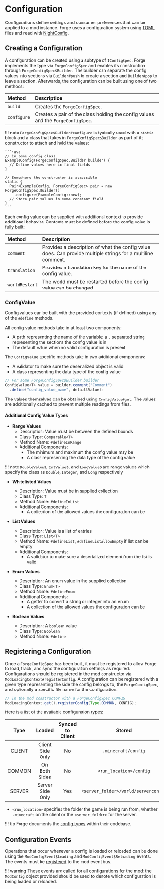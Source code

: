 Configuration
=============

Configurations define settings and consumer preferences that can be applied to a mod instance. Forge uses a configuration system using [TOML][toml] files and read with [NightConfig][nightconfig].

Creating a Configuration
------------------------

A configuration can be created using a subtype of `IConfigSpec`. Forge implements the type via `ForgeConfigSpec` and enables its construction through `ForgeConfigSpec$Builder`. The builder can separate the config values into sections via `Builder#push` to create a section and `Builder#pop` to leave a section. Afterwards, the configuration can be built using one of two methods:

 Method     | Description
 :---       | :---
`build`     | Creates the `ForgeConfigSpec`.
`configure` | Creates a pair of the class holding the config values and the `ForgeConfigSpec`.

!!! note
    `ForgeConfigSpec$Builder#configure` is typically used with a `static` block and a class that takes in `ForgeConfigSpec$Builder` as part of its constructor to attach and hold the values:

    ```java
    // In some config class
    ExampleConfig(ForgeConfigSpec.Builder builder) {
      // Define values here in final fields
    }

    // Somewhere the constructor is accessible
    static {
      Pair<ExampleConfig, ForgeConfigSpec> pair = new ForgeConfigSpec.Builder()
        .configure(ExampleConfig::new);
      // Store pair values in some constant field
    }
    ```

Each config value can be supplied with additional context to provide additional behavior. Contexts must be defined before the config value is fully built:

Method       | Description
:---         | :---
`comment`      | Provides a description of what the config value does. Can provide multiple strings for a multiline comment.
`translation`  | Provides a translation key for the name of the config value.
`worldRestart` | The world must be restarted before the config value can be changed.

### ConfigValue

Config values can be built with the provided contexts (if defined) using any of the `#define` methods.

All config value methods take in at least two components:

* A path representing the name of the variable: a `.` separated string representing the sections the config value is in
* The default value when no valid configuration is present

The `ConfigValue` specific methods take in two additional components:

* A validator to make sure the deserialized object is valid
* A class representing the data type of the config value

```java
// For some ForgeConfigSpec$Builder builder
ConfigValue<T> value = builder.comment("Comment")
  .define("config_value_name", defaultValue);
```

The values themselves can be obtained using `ConfigValue#get`. The values are additionally cached to prevent multiple readings from files.

#### Additional Config Value Types

* **Range Values**
    * Description: Value must be between the defined bounds
    * Class Type: `Comparable<T>`
    * Method Name: `#defineInRange`
    * Additional Components:
      * The minimum and maximum the config value may be
      * A class representing the data type of the config value

!!! note
    `DoubleValue`s, `IntValue`s, and `LongValue`s are range values which specify the class as `Double`, `Integer`, and `Long` respectively.

* **Whitelisted Values**
    * Description: Value must be in supplied collection
    * Class Type: `T`
    * Method Name: `#defineInList`
    * Additional Components:
      * A collection of the allowed values the configuration can be

* **List Values**
    * Description: Value is a list of entries
    * Class Type: `List<T>`
    * Method Name: `#defineList`, `#defineListAllowEmpty` if list can be empty
    * Additional Components:
      * A validator to make sure a deserialized element from the list is valid

* **Enum Values**
    * Description: An enum value in the supplied collection
    * Class Type: `Enum<T>`
    * Method Name: `#defineEnum`
    * Additional Components:
      * A getter to convert a string or integer into an enum
      * A collection of the allowed values the configuration can be

* **Boolean Values**
    * Description: A `boolean` value
    * Class Type: `Boolean`
    * Method Name: `#define`

Registering a Configuration
---------------------------

Once a `ForgeConfigSpec` has been built, it must be registered to allow Forge to load, track, and sync the configuration settings as required. Configurations should be registered in the mod constructor via `ModLoadingContext#registerConfig`. A configuration can be registered with a given type representing the side the config belongs to, the `ForgeConfigSpec`, and optionally a specific file name for the configuration.

```java
// In the mod constructor with a ForgeConfigSpec CONFIG
ModLoadingContext.get().registerConfig(Type.COMMON, CONFIG);
```

Here is a list of the available configuration types:

Type   | Loaded           | Synced to Client | Stored                         | Default File Suffix
:---:  | :---:            | :---:            | :---:                          | :---
CLIENT | Client Side Only | No               | `.minecraft/config`            | `-client`
COMMON | On Both Sides    | No               | `<run_location>/config`            | `-common`
SERVER | Server Side Only | Yes               | `<server_folder>/world/serverconfig` | `-server`

* `<run_location>` specifies the folder the game is being run from, whether `.minecraft` on the client or the `<server_folder>` for the server.

!!! tip
    Forge documents the [config types][type] within their codebase.

Configuration Events
--------------------

Operations that occur whenever a config is loaded or reloaded can be done using the `ModConfigEvent$Loading` and `ModConfigEvent$Reloading` events. The events must be [registered][events] to the mod event bus.

!!! warning
    These events are called for all configurations for the mod; the `ModConfig` object provided should be used to denote which configuration is being loaded or reloaded.

[toml]: https://toml.io/
[nightconfig]: https://github.com/TheElectronWill/night-config
[type]: https://github.com/MinecraftForge/MinecraftForge/blob/c3e0b071a268b02537f9d79ef8e7cd9b100db416/fmlcore/src/main/java/net/minecraftforge/fml/config/ModConfig.java#L108-L136
[events]: ../concepts/events.md#creating-an-event-handler
